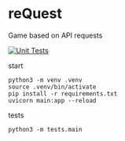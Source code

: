 # reQuest
Game based on API requests

[![Unit Tests](https://github.com/de-jure/reQuest/actions/workflows/python-unittests.yml/badge.svg)](https://github.com/de-jure/reQuest/actions/workflows/python-unittests.yml)

start
```
python3 -m venv .venv
source .venv/bin/activate
pip install -r requirements.txt
uvicorn main:app --reload
```

tests
```
python3 -m tests.main
```
